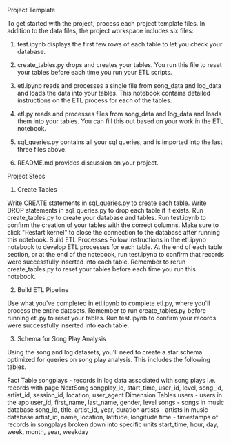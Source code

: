 Project Template

To get started with the project, process each project template files. In addition to the data files, the project workspace includes six files:

1. test.ipynb displays the first few rows of each table to let you check your database.

2. create_tables.py drops and creates your tables. You run this file to reset your tables before each time you run your ETL scripts.

3. etl.ipynb reads and processes a single file from song_data and log_data and loads the data into your tables. This notebook contains detailed instructions on the ETL process for each of the tables.

4. etl.py reads and processes files from song_data and log_data and loads them into your tables. You can fill this out based on your work in the ETL notebook.

5. sql_queries.py contains all your sql queries, and is imported into the last three files above.

6. README.md provides discussion on your project.

Project Steps

1. Create Tables

Write CREATE statements in sql_queries.py to create each table.
Write DROP statements in sql_queries.py to drop each table if it exists.
Run create_tables.py to create your database and tables.
Run test.ipynb to confirm the creation of your tables with the correct columns. Make sure to click "Restart kernel" to close the connection to the database after running this notebook.
Build ETL Processes
Follow instructions in the etl.ipynb notebook to develop ETL processes for each table. At the end of each table section, or at the end of the notebook, run test.ipynb to confirm that records were successfully inserted into each table. Remember to rerun create_tables.py to reset your tables before each time you run this notebook.

2. Build ETL Pipeline

Use what you've completed in etl.ipynb to complete etl.py, where you'll process the entire datasets. Remember to run create_tables.py before running etl.py to reset your tables. Run test.ipynb to confirm your records were successfully inserted into each table.


3. Schema for Song Play Analysis

Using the song and log datasets, you'll need to create a star schema optimized for queries on song play analysis. This includes the following tables.

Fact Table
songplays - records in log data associated with song plays i.e. records with page NextSong
songplay_id, start_time, user_id, level, song_id, artist_id, session_id, location, user_agent
Dimension Tables
users - users in the app
user_id, first_name, last_name, gender, level
songs - songs in music database
song_id, title, artist_id, year, duration
artists - artists in music database
artist_id, name, location, latitude, longitude
time - timestamps of records in songplays broken down into specific units
start_time, hour, day, week, month, year, weekday